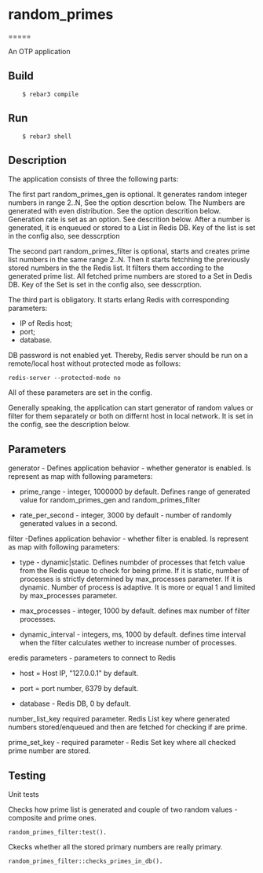 # random_primes
=====

An OTP application

Build
-----
```
    $ rebar3 compile
```
Run
-------------
```
    $ rebar3 shell
```
Description
-------------

The application consists of three the following parts:

The first part random_primes_gen is optional. It generates random integer numbers in range 2..N, See the option descrtion below.
The Numbers are generated with even distribution. See the option descrition below.
Generation rate is set as an option. See descrition below.
After a number is generated, it is enqueued or stored to a List in Redis DB.
Key of the list is set in the config also, see desscrption

The second part random_primes_filter is optional, starts and creates prime list numbers in the same range 2..N.
Then it starts fetchhing the previously stored numbers in the the Redis list.
It filters them according to the generated prime list.
All fetched prime numbers are stored to a Set in Dedis DB.
Key of the Set is set in the config also, see desscrption.

The third part is obligatory. It starts erlang Redis with corresponding parameters:
- IP of Redis host;
- port;
- database.

DB password is not enabled yet. Thereby, Redis server should be run on a remote/local host
without protected mode as follows:
```
redis-server --protected-mode no
```

All of these parameters are set in the config.

Generally speaking, the application can start generator of random values or filter for them separately or both
on differnt host in local network.
It is set in the config, see the description below.

Parameters
-------------


generator - Defines application behavior - whether generator is enabled.
Is represent as map with following parameters:

- prime_range - integer, 1000000 by default.
  Defines range of generated value for random_primes_gen and random_primes_filter

- rate_per_second - integer, 3000 by default - number of randomly generated values in a second.


filter -Defines application behavior - whether filter is enabled.
Is represent as map with following parameters:

 - type - dynamic|static. Defines numbder of processes that fetch value from the Redis queue
   to check for being prime.
   If it is static, number of processes is strictly determined by max_processes parameter.
   If it is dynamic. Number of process is adaptive.
   It is more or equal 1 and limited by max_processes parameter.

- max_processes - integer, 1000 by default.
  defines max number of filter processes.

- dynamic_interval - integers, ms, 1000 by default.
  defines time interval when the filter calculates wether to increase number of processes.


eredis parameters - parameters to connect to Redis

- host = Host IP, "127.0.0.1" by default.

- port = port number, 6379 by default.

- database - Redis DB, 0 by default.

number_list_key required parameter. Redis List key where generated numbers stored/enqueued
and then are fetched for checking if are prime.

prime_set_key - required parameter - Redis Set key where all checked prime number are stored.

 Testing
-------------

Unit tests

Checks how prime list is generated and couple of two random values -
composite and prime ones.
```
random_primes_filter:test().
```

Ckecks whether all the stored primary numbers are really primary.
```
random_primes_filter::checks_primes_in_db().
```
